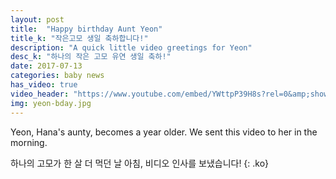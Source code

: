 ```yaml
---
layout: post
title:  "Happy birthday Aunt Yeon"
title_k: "작은고모 생일 축하합니다!"
description: "A quick little video greetings for Yeon"
desc_k: "하나의 작은 고모 유연 생일 축하!"
date: 2017-07-13
categories: baby news
has_video: true
video_header: "https://www.youtube.com/embed/YWttpP39H8s?rel=0&amp;showinfo=0"
img: yeon-bday.jpg
---
```

Yeon, Hana's aunty, becomes a year older. We sent this video to her in the morning.

하나의 고모가 한 살 더 먹던 날 아침, 비디오 인사를 보냈습니다!
{: .ko}
